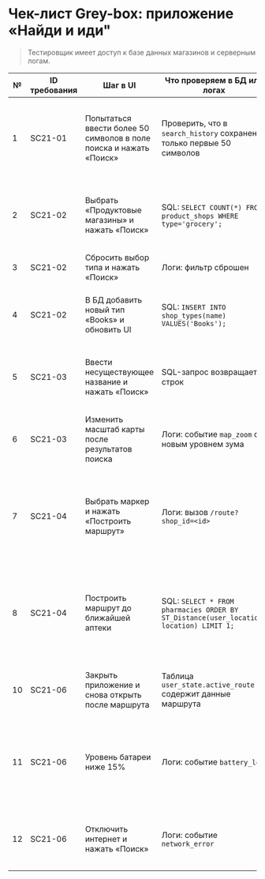 # Чек-лист Grey-box: приложение «Найди и иди"

> Тестировщик имеет доступ к базе данных магазинов и серверным логам.

| №  | ID требования | Шаг в UI                                                           | Что проверяем в БД или логах                                                           | Ожидаемый результат                                                                                                    |
|----|---------------|--------------------------------------------------------------------|----------------------------------------------------------------------------------------|------------------------------------------------------------------------------------------------------------------------|
| 1  | SC21-01       | Попытаться ввести более 50 символов в поле поиска и нажать «Поиск» | Проверить, что в `search_history` сохранены только первые 50 символов                  | Фронт обрывает ввод на 50 символах и показывает «Максимум 50 символов»; в БД сохраняется обрезка                       |
| 2  | SC21-02       | Выбрать «Продуктовые магазины» и нажать «Поиск»                    | SQL: `SELECT COUNT(*) FROM product_shops WHERE type='grocery';`                        | Маркеров на карте столько же, сколько записей в таблице `product_shops` с type='grocery'                               |
| 3  | SC21-02       | Сбросить выбор типа и нажать «Поиск»                               | Логи: фильтр сброшен                                                                   | Показаны все магазины без фильтра                                                                                      |
| 4  | SC21-02       | В БД добавить новый тип «Books» и обновить UI                      | SQL: `INSERT INTO shop_types(name) VALUES('Books');`                                   | В списке выбора появился пункт «Books» без изменений клиентского кода                                                  |
| 5  | SC21-03       | Ввести несуществующее название и нажать «Поиск»                    | SQL-запрос возвращает 0 строк                                                          | UI показывает «По вашему запросу ничего не найдено», маркеры отсутствуют                                               |
| 6  | SC21-03       | Изменить масштаб карты после результатов поиска                    | Логи: событие `map_zoom` с новым уровнем зума                                          | Карта корректно приближается/отдаляется; маркеры сохраняют своё положение                                              |
| 7  | SC21-04       | Выбрать маркер и нажать «Построить маршрут»                        | Логи: вызов `/route?shop_id=<id>`                                                      | На карте появляется линия маршрута (бэкенд обработал запрос и отправил результат во фронт)                             |
| 8  | SC21-04       | Построить маршрут до ближайшей аптеки                              | SQL: `SELECT * FROM pharmacies ORDER BY ST_Distance(user_location, location) LIMIT 1;` | Маршрут ведёт к ближайшей аптеке (бэкенд определил ближайшую запись в pharmacies, рассчитал дистанцию и отправил путь) |
| 10 | SC21-06       | Закрыть приложение и снова открыть после маршрута                  | Таблица `user_state.active_route` содержит данные маршрута                             | Приложение автоматически восстанавливает маршрут при старте                                                            |
| 11 | SC21-06       | Уровень батареи ниже 15%                                           | Логи: событие `battery_low`                                                            | Геолокация переключается на менее точный метод и не использует (Wi-Fi или сотовую связь) для более точной геопозиции   |
| 12 | SC21-06       | Отключить интернет и нажать «Поиск»                                | Логи: событие `network_error`                                                          | UI показывает «Нет соединения» и загружает данные из локального кэша                                                   |
